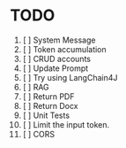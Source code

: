 # TODO

1. [ ] System Message
2. [ ] Token accumulation
2. [ ] CRUD accounts
3. [ ] Update Prompt
4. [ ] Try using LangChain4J
5. [ ] RAG
6. [ ] Return PDF
7. [ ] Return Docx
8. [ ] Unit Tests
9. [ ] Limit the input token.
10. [ ] CORS